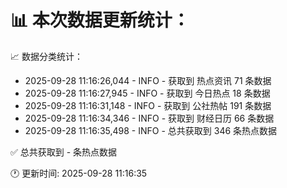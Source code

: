 📊 本次数据更新统计：
==========================

📈 数据分类统计：
- 2025-09-28 11:16:26,044 - INFO - 获取到 热点资讯 71 条数据
- 2025-09-28 11:16:27,945 - INFO - 获取到 今日热点 18 条数据
- 2025-09-28 11:16:31,148 - INFO - 获取到 公社热帖 191 条数据
- 2025-09-28 11:16:34,346 - INFO - 获取到 财经日历 66 条数据
- 2025-09-28 11:16:35,498 - INFO - 总共获取到 346 条热点数据

✅ 总共获取到 - 条热点数据

🕐 更新时间: 2025-09-28 11:16:35
